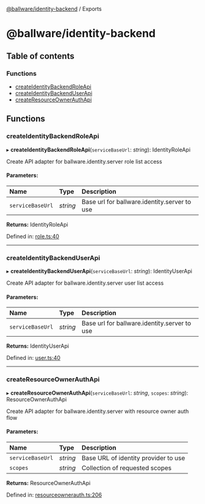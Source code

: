 [@ballware/identity-backend](README.md) / Exports

# @ballware/identity-backend

## Table of contents

### Functions

- [createIdentityBackendRoleApi](modules.md#createidentitybackendroleapi)
- [createIdentityBackendUserApi](modules.md#createidentitybackenduserapi)
- [createResourceOwnerAuthApi](modules.md#createresourceownerauthapi)

## Functions

### createIdentityBackendRoleApi

▸ **createIdentityBackendRoleApi**(`serviceBaseUrl`: *string*): IdentityRoleApi

Create API adapter for ballware.identity.server role list access

#### Parameters:

Name | Type | Description |
:------ | :------ | :------ |
`serviceBaseUrl` | *string* | Base url for ballware.identity.server to use    |

**Returns:** IdentityRoleApi

Defined in: [role.ts:40](https://github.com/ballware/ballware-client/blob/88ab695/packages/identity-backend/src/role.ts#L40)

___

### createIdentityBackendUserApi

▸ **createIdentityBackendUserApi**(`serviceBaseUrl`: *string*): IdentityUserApi

Create API adapter for ballware.identity.server user list access

#### Parameters:

Name | Type | Description |
:------ | :------ | :------ |
`serviceBaseUrl` | *string* | Base url for ballware.identity.server to use    |

**Returns:** IdentityUserApi

Defined in: [user.ts:40](https://github.com/ballware/ballware-client/blob/88ab695/packages/identity-backend/src/user.ts#L40)

___

### createResourceOwnerAuthApi

▸ **createResourceOwnerAuthApi**(`serviceBaseUrl`: *string*, `scopes`: *string*): ResourceOwnerAuthApi

Create API adapter for ballware.identity.server with resource owner auth flow

#### Parameters:

Name | Type | Description |
:------ | :------ | :------ |
`serviceBaseUrl` | *string* | Base URL of identity provider to use   |
`scopes` | *string* | Collection of requested scopes    |

**Returns:** ResourceOwnerAuthApi

Defined in: [resourceownerauth.ts:206](https://github.com/ballware/ballware-client/blob/88ab695/packages/identity-backend/src/resourceownerauth.ts#L206)
